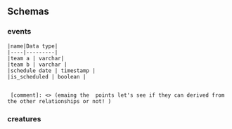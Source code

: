 ## Schemas

### events

```
|name|Data type|
|----|---------|
|team a | varchar|
|team b | varchar |
|schedule date | timestamp |
|is_scheduled | boolean |


 [comment]: <> (emaing the  points let's see if they can derived from the other relationships or not! )

```

### creatures
